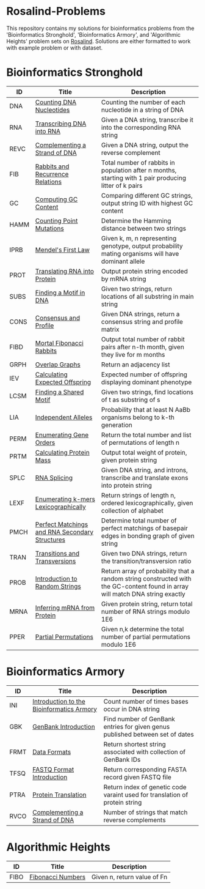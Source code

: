 # Rosalind-Problems
This repository contains my solutions for bioinformatics problems from the 'Bioinformatics Stronghold', 'Bioinformatics Armory', and 'Algorithmic Heights' problem sets on [Rosalind](https://rosalind.info/problems/locations/). 
Solutions are either formatted to work with example problem or with dataset.

# Bioinformatics Stronghold
| ID   | Title   | Description   |
| ---- | ------- | ------------- |
| DNA  | [Counting DNA Nucleotides](https://github.com/thejesnair/Rosalind-Problems/blob/10cae04d7d698120734c1b00982964d0ee86d7cc/Counting%20DNA%20Nucleotides.py) | Counting the number of each nucleotide in a string of DNA
| RNA | [Transcribing DNA into RNA](https://github.com/thejesnair/Rosalind-Problems/blob/10cae04d7d698120734c1b00982964d0ee86d7cc/Transcribing%20DNA%20into%20RNA.py) | Given a DNA string, transcribe it into the corresponding RNA string
| REVC | [Complementing a Strand of DNA](https://github.com/thejesnair/Rosalind-Problems/blob/10cae04d7d698120734c1b00982964d0ee86d7cc/Complementing%20Strand%20of%20DNA.py) | Given a DNA string, output the reverse complement
| FIB | [Rabbits and Recurrence Relations](https://github.com/thejesnair/Rosalind-Problems/blob/10cae04d7d698120734c1b00982964d0ee86d7cc/Rabbits%20and%20Recurrence%20Relations.py) | Total number of rabbits in population after n months, starting with 1 pair producing litter of k pairs
| GC | [Computing GC Content](https://github.com/thejesnair/Rosalind-Problems/blob/10cae04d7d698120734c1b00982964d0ee86d7cc/Computing%20GC%20Content.py) | Comparing different GC strings, output string ID with highest GC content
| HAMM | [Counting Point Mutations](https://github.com/thejesnair/Rosalind-Problems/blob/10cae04d7d698120734c1b00982964d0ee86d7cc/Counting%20Point%20Mutations.py) | Determine the Hamming distance between two strings
| IPRB | [Mendel's First Law](https://github.com/thejesnair/Rosalind-Problems/blob/10cae04d7d698120734c1b00982964d0ee86d7cc/Mendel's%20First%20Law.py) | Given k, m, n representing genotype, output probability mating organisms will have dominant allele
| PROT | [Translating RNA into Protein](https://github.com/thejesnair/Rosalind-Problems/blob/10cae04d7d698120734c1b00982964d0ee86d7cc/Translating%20RNA%20into%20Protein.py) | Output protein string encoded by mRNA string
| SUBS | [Finding a Motif in DNA](https://github.com/thejesnair/Rosalind-Problems/blob/10cae04d7d698120734c1b00982964d0ee86d7cc/Finding%20a%20Motif%20in%20DNA.py) | Given two strings, return locations of all substring in main string
| CONS | [Consensus and Profile](https://github.com/thejesnair/Rosalind-Problems/blob/ee046fd47b08c4d5e9e05b555aae52f175d6abdf/Consensus%20and%20Profile.py) | Given DNA strings, return a consensus string and profile matrix
| FIBD | [Mortal Fibonacci Rabbits](https://github.com/thejesnair/Rosalind-Problems/blob/ee046fd47b08c4d5e9e05b555aae52f175d6abdf/Mortal%20Fibonacci%20Rabbits.py) | Output total number of rabbit pairs after n-th month, given they live for m months
| GRPH | [Overlap Graphs](https://github.com/thejesnair/Rosalind-Problems/blob/ee046fd47b08c4d5e9e05b555aae52f175d6abdf/Overlap%20Graphs.py) | Return an adjacency list
| IEV | [Calculating Expected Offspring](https://github.com/thejesnair/Rosalind-Problems/blob/ee046fd47b08c4d5e9e05b555aae52f175d6abdf/Calculating%20Expected%20Offspring.py) | Expected number of offspring displaying dominant phenotype
| LCSM | [Finding a Shared Motif](https://github.com/thejesnair/Rosalind-Problems/blob/ee046fd47b08c4d5e9e05b555aae52f175d6abdf/Finding%20a%20Shared%20Motif.py) | Given two strings, find locations of t as substring of s
| LIA | [Independent Alleles](https://github.com/thejesnair/Rosalind-Problems/blob/ee046fd47b08c4d5e9e05b555aae52f175d6abdf/Independent%20Alleles.py) | Probability that at least N AaBb organisms belong to k-th generation
| PERM | [Enumerating Gene Orders](https://github.com/thejesnair/Rosalind-Problems/blob/ee046fd47b08c4d5e9e05b555aae52f175d6abdf/Enumerating%20Gene%20Orders.py) | Return the total number and list of permutations of length n
| PRTM | [Calculating Protein Mass](https://github.com/thejesnair/Rosalind-Problems/blob/ee046fd47b08c4d5e9e05b555aae52f175d6abdf/Calculating%20Protein%20Mass.py) | Output total weight of protein, given protein string
| SPLC | [RNA Splicing](https://github.com/thejesnair/Rosalind-Problems/blob/ee046fd47b08c4d5e9e05b555aae52f175d6abdf/RNA%20Splicing.py) | Given DNA string, and introns, transcribe and translate exons into protein string
| LEXF | [Enumerating k-mers Lexicographically](https://github.com/thejesnair/Rosalind-Problems/blob/ee046fd47b08c4d5e9e05b555aae52f175d6abdf/Enumerating%20k-mers%20Lexicographically.py) | Return strings of length n, ordered lexicographically, given collection of alphabet
| PMCH | [Perfect Matchings and RNA Secondary Structures](https://github.com/thejesnair/Rosalind-Problems/blob/ee046fd47b08c4d5e9e05b555aae52f175d6abdf/Perfect%20Matchings%20and%20RNA%20Secondary%20Structures.py) | Determine total number of perfect matchings of basepair edges in bonding graph of given string
| TRAN | [Transitions and Transversions](https://github.com/thejesnair/Rosalind-Problems/blob/ee046fd47b08c4d5e9e05b555aae52f175d6abdf/Transitions%20and%20Transversions.py) | Given two DNA strings, return the transition/transversion ratio
| PROB | [Introduction to Random Strings](https://github.com/thejesnair/Rosalind-Problems/blob/main/Intro%20to%20Random%20Strings.py) | Return array of probability that a random string constructed with the GC-content found in array will match DNA string exactly
| MRNA | [Inferring mRNA from Protein](https://github.com/thejesnair/Rosalind-Problems/blob/main/Inferring%20mRNA%20from%20Protein.py) | Given protein string, return total number of RNA strings modulo 1E6
| PPER | [Partial Permutations](https://github.com/thejesnair/Rosalind-Problems/blob/main/Partial%20Permutations.py) | Given n,k determine the total number of partial permutations modulo 1E6

# Bioinformatics Armory
| ID   | Title   | Description   |
| ---- | ------- | ------------- |
| INI | [Introduction to the Bioinformatics Armory](https://github.com/thejesnair/Rosalind-Problems/blob/59aed55536d3763f0531f907364f771838031788/Intro%20to%20Bioinformatics%20Armory.py) | Count number of times bases occur in DNA string
| GBK | [GenBank Introduction](https://github.com/thejesnair/Rosalind-Problems/blob/59aed55536d3763f0531f907364f771838031788/GenBank%20Intro.py) | Find number of GenBank entries for given genus published between set of dates
| FRMT | [Data Formats](https://github.com/thejesnair/Rosalind-Problems/blob/59aed55536d3763f0531f907364f771838031788/Data%20Formats.py) | Return shortest string associated with collection of GenBank IDs
| TFSQ | [FASTQ Format Introduction](https://github.com/thejesnair/Rosalind-Problems/blob/59aed55536d3763f0531f907364f771838031788/FASTQ%20Format%20Intro.py) | Return corresponding FASTA record given FASTQ file
| PTRA | [Protein Translation](https://github.com/thejesnair/Rosalind-Problems/blob/59aed55536d3763f0531f907364f771838031788/Protein%20Translation.py) | Return index of genetic code varaint used for translation of protein string
| RVCO | [Complementing a Strand of DNA](https://github.com/thejesnair/Rosalind-Problems/blob/59aed55536d3763f0531f907364f771838031788/DNA%20Strand%20Complement.py) | Number of strings that match reverse complements



# Algorithmic Heights
| ID   | Title   | Description   |
| ---- | ------- | ------------- |
| FIBO | [Fibonacci Numbers](https://github.com/thejesnair/Rosalind-Problems/blob/7008ff8c9e488360e9bc37173e1e420598b8e092/Fibonacci%20Numbers.py) | Given n, return value of Fn
